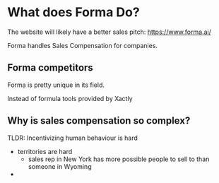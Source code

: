 # What does Forma Do?

The website will likely have a better sales pitch: https://www.forma.ai/

Forma handles Sales Compensation for companies.

## Forma competitors

Forma is pretty unique in its field.

Instead of formula tools provided by Xactly

## Why is sales compensation so complex?

TLDR: Incentivizing human behaviour is hard

-   territories are hard
    -   sales rep in New York has more possible people to sell to than someone in Wyoming
-
